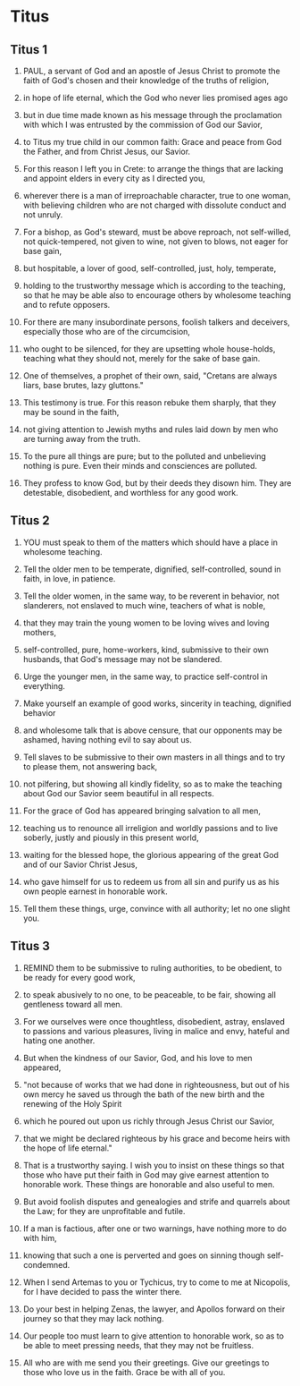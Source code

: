 # Titus

## Titus 1

1. PAUL, a servant of God and an apostle of Jesus Christ to promote the faith of God's chosen and their knowledge of the truths of religion,

2. in hope of life eternal, which the God who never lies promised ages ago

3. but in due time made known as his message through the proclamation with which I was entrusted by the commission of God our Savior,

4. to Titus my true child in our common faith: Grace and peace from God the Father, and from Christ Jesus, our Savior.

5. For this reason I left you in Crete: to arrange the things that are lacking and appoint elders in every city as I directed you,

6. wherever there is a man of irreproachable character, true to one woman, with believing children who are not charged with dissolute conduct and not unruly.

7. For a bishop, as God's steward, must be above reproach, not self-willed, not quick-tempered, not given to wine, not given to blows, not eager for base gain,

8. but hospitable, a lover of good, self-controlled, just, holy, temperate,

9. holding to the trustworthy message which is according to the teaching, so that he may be able also to encourage others by wholesome teaching and to refute opposers.

10. For there are many insubordinate persons, foolish talkers and deceivers, especially those who are of the circumcision,

11. who ought to be silenced, for they are upsetting whole house-holds, teaching what they should not, merely for the sake of base gain.

12. One of themselves, a prophet of their own, said, "Cretans are always liars, base brutes, lazy gluttons."

13. This testimony is true. For this reason rebuke them sharply, that they may be sound in the faith,

14. not giving attention to Jewish myths and rules laid down by men who are turning away from the truth.

15. To the pure all things are pure; but to the polluted and unbelieving nothing is pure. Even their minds and consciences are polluted.

16. They profess to know God, but by their deeds they disown him. They are detestable, disobedient, and worthless for any good work.

## Titus 2

1. YOU must speak to them of the matters which should have a place in wholesome teaching.

2. Tell the older men to be temperate, dignified, self-controlled, sound in faith, in love, in patience.

3. Tell the older women, in the same way, to be reverent in behavior, not slanderers, not enslaved to much wine, teachers of what is noble,

4. that they may train the young women to be loving wives and loving mothers,

5. self-controlled, pure, home-workers, kind, submissive to their own husbands, that God's message may not be slandered.

6. Urge the younger men, in the same way, to practice self-control in everything.

7. Make yourself an example of good works, sincerity in teaching, dignified behavior

8. and wholesome talk that is above censure, that our opponents may be ashamed, having nothing evil to say about us.

9. Tell slaves to be submissive to their own masters in all things and to try to please them, not answering back,

10. not pilfering, but showing all kindly fidelity, so as to make the teaching about God our Savior seem beautiful in all respects.

11. For the grace of God has appeared bringing salvation to all men,

12. teaching us to renounce all irreligion and worldly passions and to live soberly, justly and piously in this present world,

13. waiting for the blessed hope, the glorious appearing of the great God and of our Savior Christ Jesus,

14. who gave himself for us to redeem us from all sin and purify us as his own people earnest in honorable work.

15. Tell them these things, urge, convince with all authority; let no one slight you.

## Titus 3

1. REMIND them to be submissive to ruling authorities, to be obedient, to be ready for every good work,

2. to speak abusively to no one, to be peaceable, to be fair, showing all gentleness toward all men.

3. For we ourselves were once thoughtless, disobedient, astray, enslaved to passions and various pleasures, living in malice and envy, hateful and hating one another.

4. But when the kindness of our Savior, God, and his love to men appeared,

5. "not because of works that we had done in righteousness, but out of his own mercy he saved us through the bath of the new birth and the renewing of the Holy Spirit

6. which he poured out upon us richly through Jesus Christ our Savior,

7. that we might be declared righteous by his grace and become heirs with the hope of life eternal."

8. That is a trustworthy saying. I wish you to insist on these things so that those who have put their faith in God may give earnest attention to honorable work. These things are honorable and also useful to men.

9. But avoid foolish disputes and genealogies and strife and quarrels about the Law; for they are unprofitable and futile.

10. If a man is factious, after one or two warnings, have nothing more to do with him,

11. knowing that such a one is perverted and goes on sinning though self-condemned.

12. When I send Artemas to you or Tychicus, try to come to me at Nicopolis, for I have decided to pass the winter there.

13. Do your best in helping Zenas, the lawyer, and Apollos forward on their journey so that they may lack nothing.

14. Our people too must learn to give attention to honorable work, so as to be able to meet pressing needs, that they may not be fruitless.

15. All who are with me send you their greetings. Give our greetings to those who love us in the faith. Grace be with all of you.

